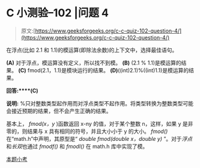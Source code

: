 # C 小测验–102 |问题 4

> 原文:[https://www.geeksforgeeks.org/c-c-quiz-102-question-4/](https://www.geeksforgeeks.org/c-c-quiz-102-question-4/)

在浮点(比如 2.1 和 1.1)的模运算(即除法余数)的上下文中，选择最佳语句。

**(A)** 对于浮点，模运算没有定义，所以找不到模。
**(B)** (2.1 % 1.1)是模运算的结果。
**(C)** fmod(2.1，1.1)是模块运行的结果。
**(D)**((int)2.1)%((int)1.1)是模运算的结果。

**回答:****(C)**

**说明:** %只对整数类型起作用而对浮点类型不起作用。将类型转换为整数类型可能会接近预期的结果，但不会产生正确的结果。

基本上， *fmod(x，y* )函数返回 x-ny 的值，对于某个整数 n，这样，如果 y 是非零的，则结果与 x 具有相同的符号，并且大小小于 y 的大小。 *fmod()* 在“math.h”中声明，其原型是“ *double fmod(double x，double y)* ”。对于*浮点*和*长双*也通过 *fmodf()* 和 *fmodl()* 在 math.h 库中实现了模。

[本题小考](https://www.geeksforgeeks.org/c-quiz-102-gq/)